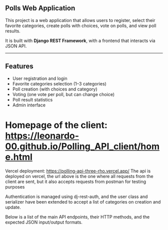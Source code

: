 ## Polls Web Application

This project is a web application that allows users to register, select their favorite categories, create polls with choices, vote on polls, and view poll results.

It is built with **Django REST Framework**, with a frontend that interacts via JSON API.

---

## Features

- User registration and login
- Favorite categories selection (1–3 categories)
- Poll creation (with choices and category)
- Voting (one vote per poll, but can change choice)
- Poll result statistics
- Admin interface

# Homepage of the client: https://leonardo-00.github.io/Polling_API_client/home.html

Vercel deployment: https://polling-api-three-rho.vercel.app/
The api is deployed on vercel, the url above is the one where all requests from the client are sent, but it also accepts requests from postman for testing purposes

Authentication is managed using dj-rest-auth, and the user class and serializer have been extended to accept a list of categories on creation and update.

Below is a list of the main API endpoints, their HTTP methods, and the expected JSON input/output formats.







